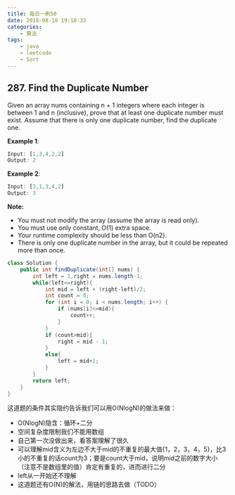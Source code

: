 ```yaml
---
title: 每日一刷50
date: 2018-08-18 19:10:33
categories: 
    - 算法
tags:
    - java
    - leetcode
    - Sort
---
```

## 287. Find the Duplicate Number
Given an array nums containing n + 1 integers where each integer is between 1 and n (inclusive), prove that at least one duplicate number must exist. Assume that there is only one duplicate number, find the duplicate one.

**Example 1**:
```js
Input: [1,3,4,2,2]
Output: 2
```
**Example 2**:
```js
Input: [3,1,3,4,2]
Output: 3
```
**Note:**
* You must not modify the array (assume the array is read only).
* You must use only constant, O(1) extra space.
* Your runtime complexity should be less than O(n2).
* There is only one duplicate number in the array, but it could be repeated more than once.

```java
class Solution {
    public int findDuplicate(int[] nums) {
        int left = 1,right = nums.length-1;
        while(left<=right){
            int mid = left + (right-left)/2;
            int count = 0;
            for (int i = 0; i < nums.length; i++) {
                if (nums[i]<=mid){
                    count++;
                }
            }
            if (count>mid){
                right = mid - 1;
            }
            else{
                left = mid+1;
            }
        }
        return left;
    }
}
```
这道题的条件其实隐约告诉我们可以用O(NlogN)的做法来做：
- O(NlogN)隐含：循环+二分
- 空间复杂度限制我们不能用数组
- 自己第一次没做出来，看答案理解了很久
- 可以理解mid含义为左边不大于mid的不重复的最大值{1，2，3，4，5}，比3小的不重复的话count为3；要是count大于mid，说明mid之前的数字大小（注意不是数组里的值）肯定有重复的，进而进行二分
- left从一开始还不理解
- 这道题还有O(N)的解法，用链的思路去做（TODO）
